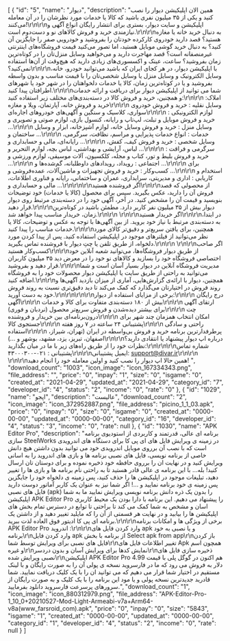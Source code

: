 [
   {
        "id": "5",
        "name": "دیوار",
        "description": "همین الان اپلیکیشن دیوار را نصب کنید و یکی از ۳۵ میلیون نفری باشید که کالا یا خدمات مورد نظرشان را در آن معامله می‌کنند!\r\n\r\nاپلیکیشن و سایت دیوار، بستری برای انتشار رایگان انواع آگهی و نیازمندی خرید و فروش کالاهای نو و دست‌دوم است.\r\n\r\nبه دنبال خرید خانه یا مغازه هستید؟ قصد دارید خودروی کارکرده خودتان را بفروشید و خودرویی صفر را جایگزین آن کنید؟ به دنبال خرید گوشی موبایل هستید، اما تصور می‌کنید قیمت فروشگاه‌های اینترنتی غیرمنصفانه است؟ قصد مهاجرت دارید و می‌خواهید وسایل منزل‌تان را در کوتاه‌ترین زمان بفروشید؟ ساعت، عینک و اکسسوری‌های زیادی دارید که هیچ‌وقت از آن‌ها استفاده نمی‌کنید؟\r\n\r\nبا اپلیکیشن دیوار، در هر کجای ایران که باشید می‌توانید خودرو، خانه، وسایل الکترونیک و وسایل منزل یا وسایل شخصی‌تان را با قیمت مناسب و بدون واسطه بفروشید و یا در کوتاه‌ترین زمان، کالا یا خدمات دلخواهتان را در شهر خود یا شهرهای اطرافتان پیدا کنید.\r\n\r\nشما می توانید از اپلیکیشن دیوار برای دریافت و ارائه خدمات و همچنین، خرید و فروش کالا در دسته‌بندی‌‌های مختلف زیر استفاده کنید:\r\n\r\n    املاک: خرید و فروش خانه، آپارتمان، ویلا و مغازه\r\n\r\n    وسایل نقلیه : خرید و فروش خودروی سواری، کلاسیک و سنگین و آگهی‌های خودروهای اجاره‌ای\r\n\r\n    لوازم الکترونیکی : خرید و فروش موبایل و تبلت، لپ‌تاپ و رایانه، کنسول بازی، لوازم صوتی و تصویری و ...\r\n\r\n    وسایل منزل : خرید و فروش وسایل خانه، لوازم آشپزخانه، ابزار و وسایل ساختمان و ...\r\n\r\n    خدمات : انواع خدمات پذیرایی و مراسم، نظافت، سرگرمی، رایانه‌ای، مالی و حسابداری و ...\r\n\r\n    وسایل شخصی : خرید و فروش کیف، کفش، لباس، آرایشی و بهداشتی، لباس بچه، لوازم التحریر و ...\r\n\r\n    سرگرمی و فراقت : خرید و فروش بلیط و تور، کتاب و مجله، کلکسیون، آلات موسیقی، لوازم ورزشی و ...\r\n\r\n    اجتماعی : رویداد، رویدادهای داوطلبانه، گم‌شده‌ها و ...\r\n\r\n    برای کسب‌وکار : خرید و فروش تجهیزات و ماشین‌آلات، عمده‌فروشی و ...\r\n\r\n    استخدام و کاریابی : اداری و مدیریتی، سرایداری، عمران و ساختمانی، رایانه و فناوری اطلاعات، مالی و حسابداری و ...\r\n\r\n\r\nاگر فروشنده هستید\r\n\r\nاز محصولی که قصد فروش آن را دارید، عکس بگیرید. سپس برای محصول (کالا یا خدمات) خود توضیحات بنویسید و قیمت آن را مشخص کنید. در آخر، آگهی خود را در دسته‌بندی مرتبط روی دیوار قرار دهید.\r\n\r\nدیوار بیش از ۳۵ میلیون نفر کاربر دارد. مطمئن باشید در کوتاه‌ترین زمان، خریدار مناسب پیدا خواهد شد.\r\n\r\n \r\n\r\nاگر خریدار هستید\r\n\r\nدر ابتدا، به دسته‌بندی مرتبط با نیاز خود بروید. از بین آگهی‌ها با توجه به عکس و توضیحات، کالا یا خدمات مناسب را پیدا کنید.\r\n\r\nهمچنین، برای یافتن سریع‌تر و دقیق‌تر کالای مورد نظر می‌توانید از فیلترهای موجود در اپلیکیشن استفاده کنید. پس از پیدا کردن مورد دلخواه، از طریق تلفن یا چتِ دیوار با فروشنده تماس بگیرید.\r\n\r\n \r\n\r\nاگر صاحب کسب‌وکار هستید\r\n\r\nاز طریق دیوار فروشگاه‌ها، می‌توانید شعبه آنلاین خود اختصاصی فروشگاه‌ خود را بسازید و کالاهای نو خود را در معرض دید ۳۵ میلیون کاربران قرار دهید و بفروشید.\r\n\r\nمدیریت فروشگاه آنلاین در دیوار بسیار آسان است و شما می‌توانید به راحتی از طریق سایت یا اپلیکیشن دیوار محصولات خود را به فروشگاه اضافه کنید.\r\n\r\nهمچنین، دیوار با ارائه‌ی گزارش‌هایی، آماری از میزان بازدید آگهی‌ها و روند فروش در اختیارتان می‌گذارد که کمک می‌کند تا دید دقیق‌تری نسبت به روند فروش خود به دست آورید.\r\n\r\n\r\n\r\nبرخی از مزایای استفاده از دیوار:\r\n\r\n    درج رایگان آگهی\r\n\r\n    بیش از ۱۸۰ دسته‌بندی متفاوت برای کالا و خدمات\r\n\r\n    ارتقای آگهی برای بیشتر دیده‌شدن و فروش سریع‌تر محصول (نردبان و فوری)\r\n\r\n    چت درون‌برنامه‌ای بین خریدار و فروشنده\r\n\r\n    امکان انتخاب همزمان چند شهر برای جستجوی کالا\r\n\r\n    پشتیبانی ۲۴ ساعته در ۷ روز هفته\r\n\r\n    راحتی و سادگی استفاده\r\n\r\n    پرطرفدارترین برنامه خرید و فروش بی‌واسطه در ایران (تهران، شیراز، اصفهان، تبریز، یزد، مشهد، بوشهر و ...)\r\n\r\nدرباره اپ دیوار پیشنهاد یا انتقادی دارید؟ نظرات خود را از طریق راه‌های زیر با ما در میان بگذارید:\r\n\r\n\r\nشماره تماس پشتیبانی : ۰۲۱-۴۳۰۰۰۳۰۰\r\n\r\nایمیل پشتیبانی: support@divar.ir\r\n\r\n \r\n\r\nهمین حالا اپ دیوار را نصب کنید و اولین معامله خود را انجام دهید! ",
        "download_count": "1003",
        "icon_image": "icon_167334343.png",
        "file_address": "",
        "price": "0",
        "inpay": "1",
        "size": "0",
        "isgame": "0",
        "created_at": "2021-04-29",
        "updated_at": "2021-04-29",
        "category_id": "7",
        "developer_id": "4",
        "status": "2",
        "income": "0",
        "rate": "0"
      },
      {
        "id": "1029",
        "name": "اپجو",
        "description": "عالیست",
        "download_count": "2",
        "icon_image": "icon_372952887.png",
        "file_address": "picino_1_1_03.apk",
        "price": "0",
        "inpay": "0",
        "size": "0",
        "isgame": "0",
        "created_at": "0000-00-00",
        "updated_at": "0000-00-00",
        "category_id": "16",
        "developer_id": "4",
        "status": "3",
        "income": "0",
        "rate": null
      },
      {
        "id": "1030",
        "name": "APK Editor Pro",
        "description": "برنامه ای عالی، قدرتمند و کاربردی از استودیوی برنامه سازی SteelWorks در زمینه ی ویرایش فایل های ای پی کا برای دستگاه های اندرویدی است که با نصب آن برروی موبایل اندرویدی خود می توانید بدون داشتن هیچ دانش خاصی از برنامه نویسی، فایل های نصبی برنامه ها و بازی های اندروید را به اسانی ویرایش کنید و در نهایت ان را برروی حافظه خود ذخیره نموده و برای دوستان تان ارسال کنید! بله… با این برنامه ی عالی قادر هستید تا به راحتی نام برنامه ها و بازی ها را تغییر دهید، تبلیغات موجود در اپلیکیشن ها را حذف کنید، پس زمینه ی دلخواه خود را جایگزین پس زمینه ی خود برنامه نمایید و …! اگر شما نیز به عنوان یک کاربر آماتور دوست دارید فایل های نصبی (apk) را بدون یک ذره دانش برنامه نویسی ویرایش نمایید ما به شما اپلیکیشن APK Editor Pro را پیشنهاد می دهیم. این برنامه با دارا بودن یک محیط کاربری اسان و مشخص به شما کمک می کند تا براحتی تا توابع در دسترس تمام بخش های اپلیکیشن ها را بیابید و در نهایت هر قسمتی از آن را که مایلید تغییر دهید و از داشتن یک برنامه ای پی کا ادیتور فوق العاده لذت ببرید.\r\n\r\nبرخی از ویژگی ها و امکانات برنامه APK Editor Pro اندروید :\r\n\r\nوارد کردن فایل های apk و یا نصبی به خود برنامه\r\nوارد کردن فایل apk از برنامه با بخش Select apk from app\r\nباز کردن فایل های نصبی برای ویرایش توسط شما\r\nتغییر اطلاعات فایل های Apk همچون اسم و غیره\r\nنمایش کدها برای ویرایش آسان و بدون دردسر\r\nذخیره سازی فایل های نصبی ویرایش شده\r\nاپلیکیشن APK Editor Pro هم اکنون در گوگل پلی با قیمت 4.99 دلار به فروش می رود که ما در فارسروید نسخه ی پولی آن را به صورت رایگان و با لینک مستقیم در اختیار شما قرار می دهیم که می توانید ان را با یک کلیک دریافت نمایید. شما قادرید جدیدترین نسخه پولی و یا مود این برنامه را با یک کلیک و به صورت رایگان از سرورهای پرسرعت فارسروید دانلود بفرمایید.",
        "download_count": "1",
        "icon_image": "icon_880312979.png",
        "file_address": "APK-Editor-Pro-1_10_0+20210527-Mod-Light-Armeabi-v7a+Arm64-v8a(www_farsroid_com).apk",
        "price": "0",
        "inpay": "0",
        "size": "5843",
        "isgame": "1",
        "created_at": "0000-00-00",
        "updated_at": "0000-00-00",
        "category_id": "1",
        "developer_id": "4",
        "status": "2",
        "income": "0",
        "rate": null
      }
    ]
